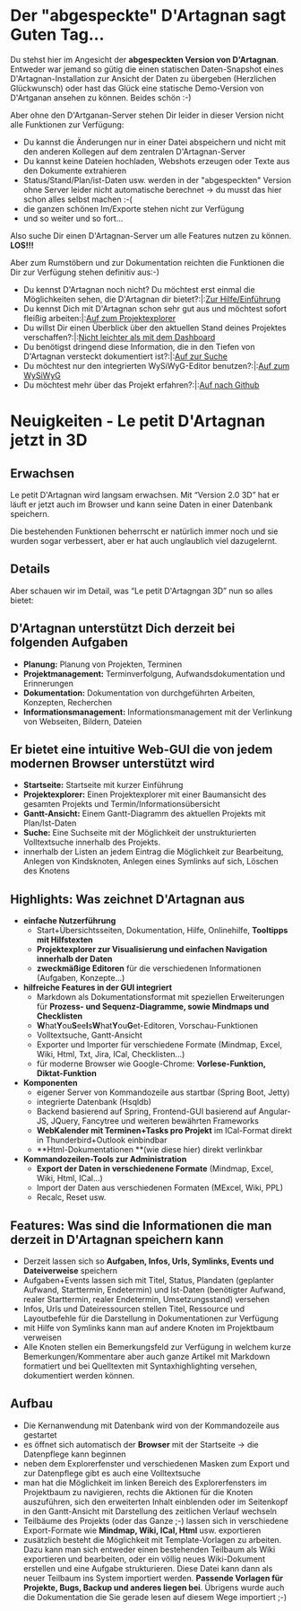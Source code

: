 <!---BOX jsh-md-background-info--->
# Der "abgespeckte" D'Artagnan sagt Guten Tag...
<!---CONTAINER links--->
Du stehst hier im Angesicht der **abgespeckten Version von D'Artagnan**. Entweder war jemand so gütig die einen statischen Daten-Snapshot eines D'Artagnan-Installation zur Ansicht der Daten zu übergeben (Herzlichen Glückwunsch) oder hast das Glück eine statische Demo-Version von D'Artganan ansehen zu können. Beides schön :-)

Aber ohne den D'Artganan-Server stehen Dir leider in dieser Version nicht alle Funktionen zur Verfügung:

- Du kannst die Änderungen nur in einer Datei abspeichern und nicht mit den anderen Kollegen auf dem zentralen D'Artagnan-Server
- Du kannst keine Dateien hochladen, Webshots erzeugen oder Texte aus den Dokumente extrahieren
- Status/Stand/Plan/ist-Daten usw. werden in der "abgespeckten" Version ohne Server leider nicht automatische berechnet -> du musst das hier schon alles selbst machen :-(
- die ganzen schönen Im/Exporte stehen nicht zur Verfügung
- und so weiter und so fort...


Also suche Dir einen D'Artagnan-Server um alle Features nutzen zu können. **LOS!!!**


Aber zum Rumstöbern und zur Dokumentation reichten die Funktionen die Dir zur Verfügung stehen definitiv aus:-)

<!---STYLE li ul splitter1 splitter2:jsh-md-list-horiz--->
<!---STYLE splitter2:jsh-md-text-big--->
- Du kennst D'Artagnan noch nicht? Du möchtest erst einmal die Möglichkeiten sehen, die D'Artagnan dir bietet?:|:[Zur Hilfe/Einführung](#/frontpage/SysHelp1)
- Du kennst Dich mit D'Artagnan schon sehr gut aus und möchtest sofort fleißig arbeiten:|:[Auf zum Projektexplorer](#/show/MasterplanMasternode1)
- Du willst Dir einen Überblick über den aktuellen Stand deines Projektes verschaffen?:|:[Nicht leichter als mit dem Dashboard](#/dashboard)
- Du benötigst dringend diese Information, die in den Tiefen von D'Artagnan versteckt dokumentiert ist?:|:[Auf zur Suche](#/search/)
- Du möchtest nur den integrierten WySiWyG-Editor benutzen?:|:[Auf zum WySiWyG](ymf-editorapp.html)
- Du möchtest mehr über das Projekt erfahren?:|:[Auf nach Github](https://github.com/das-praktische-schreinerlein/your-all-in-one/)

<!---/STYLE splitter2:jsh-md-text-big--->
<!---/STYLE li ul splitter1 splitter2:jsh-md-list-horiz--->
<!---/CONTAINER--->
<!---/BOX--->

<!---BOX --->
# Neuigkeiten - Le petit D'Artagnan jetzt in 3D

## Erwachsen

Le petit D'Artagnan wird langsam erwachsen. Mit “Version 2.0 3D” hat er läuft er jetzt auch im Browser und kann seine Daten in einer Datenbank speichern.

Die bestehenden Funktionen beherrscht er natürlich immer noch und sie wurden sogar verbessert, aber er hat auch unglaublich viel dazugelernt.

## Details

Aber schauen wir im Detail, was “Le petit D'Artagngan 3D” nun so alles bietet:

## D'Artagnan unterstützt Dich derzeit bei folgenden Aufgaben

- **Planung:** Planung von Projekten, Terminen
- **Projektmanagement:** Terminverfolgung, Aufwandsdokumentation und Erinnerungen
- **Dokumentation:** Dokumentation von durchgeführten Arbeiten, Konzepten, Recherchen
- **Informationsmanagement:** Informationsmanagement mit der Verlinkung von Webseiten, Bildern, Dateien

## Er bietet eine intuitive Web-GUI die von jedem modernen Browser unterstützt wird

- **Startseite:** Startseite mit kurzer Einführung
- **Projektexplorer:** Einen Projektexplorer mit einer Baumansicht des gesamten Projekts und Termin/Informationsübersicht
- **Gantt-Ansicht:** Einem Gantt-Diagramm des aktuellen Projekts mit Plan/Ist-Daten
- **Suche:** Eine Suchseite mit der Möglichkeit der unstrukturierten Volltextsuche innerhalb des Projekts.
- innerhalb der Listen an jedem Eintrag die Möglichkeit zur Bearbeitung, Anlegen von Kindsknoten, Anlegen eines Symlinks auf sich, Löschen des Knotens

## Highlights: Was zeichnet D'Artagnan aus

- **einfache Nutzerführung**
	- Start+Übersichtsseiten, Dokumentation, Hilfe, Onlinehilfe, **Tooltipps mit Hilfstexten**
	- **Projektexplorer zur Visualisierung und einfachen Navigation innerhalb der Daten**
	- **zweckmäßige Editoren** für die verschiedenen Informationen (Aufgaben, Konzepte...)
- **hilfreiche Features in der GUI integriert**
	- Markdown als Dokumentationsformat mit speziellen Erweiterungen für **Prozess- und Sequenz-Diagramme, sowie Mindmaps und Checklisten**
	- **W**hat**Y**ou**S**ee**I**s**W**hat**Y**ou**G**et-Editoren, Vorschau-Funktionen
	- Volltextsuche, Gantt-Ansicht
	- Exporter und Importer für verschiedene Formate (Mindmap, Excel, Wiki, Html, Txt, Jira, ICal, Checklisten...)
	- für moderne Browser wie Google-Chrome: **Vorlese-Funktion, Diktat-Funktion**
- **Komponenten**
	- eigener Server von Kommandozeile aus startbar (Spring Boot, Jetty)
	- integrierte Datenbank (Hsqldb)
	- Backend basierend auf Spring, Frontend-GUI basierend auf Angular-JS, JQuery, Fancytree und weiteren bewährten Frameworks
	- **WebKalender mit Terminen+Tasks pro Projekt** im ICal-Format direkt in Thunderbird+Outlook einbindbar
	- **Html-Dokumentationen **(wie diese hier) direkt verlinkbar
- **Kommandozeilen-Tools zur Administration**
	- **Export der Daten in verschiedenene Formate** (Mindmap, Excel, Wiki, Html, ICal...)
	- Import der Daten aus verschiedenen Formaten (MExcel, Wiki, PPL)
	- Recalc, Reset usw.

## Features: Was sind die Informationen die man derzeit in D'Artagnan speichern kann

- Derzeit lassen sich so **Aufgaben, Infos, Urls, Symlinks, Events und Dateiverweise** speichern
- Aufgaben+Events lassen sich mit Titel, Status, Plandaten (geplanter Aufwand, Starttermin, Endetermin) und Ist-Daten (benötigter Aufwand, realer Starttermin, realer Endetermin, Umsetzungsstand) versehen
- Infos, Urls und Dateiressourcen stellen Titel, Ressource und Layoutbefehle für die Darstellung in Dokumentationen zur Verfügung
- mit Hilfe von Symlinks kann man auf andere Knoten im Projektbaum verweisen
- Alle Knoten stellen ein Bemerkungsfeld zur Verfügung in welchem kurze Bemerkungen/Kommentare aber auch ganze Artikel mit Markdown formatiert und bei Quelltexten mit Syntaxhighlighting versehen, dokumentiert werden können.

## Aufbau

- Die Kernanwendung mit Datenbank wird von der Kommandozeile aus gestartet
- es öffnet sich automatisch der **Browser** mit der Startseite -> die Datenpflege kann beginnen
- neben dem Explorerfenster und verschiedenen Masken zum Export und zur Datenpflege gibt es auch eine Volltextsuche
- man hat die Möglichkeit im linken Bereich des Explorerfensters im Projektbaum zu navigieren, rechts die Aktionen für die Knoten auszuführen, sich den erweiterten Inhalt einblenden oder im Seitenkopf in den Gantt-Ansicht mit Darstellung des zeitlichen Verlauf wechseln
- Teilbäume des Projekts (oder das Ganze ;-) lassen sich in verschiedene Export-Formate wie **Mindmap, Wiki, ICal, Html** usw. exportieren
- zusätzlich besteht die Möglichkeit mit Template-Vorlagen zu arbeiten. Dazu kann man sich entweder einen bestehenden Teilbaum als Wiki exportieren und bearbeiten, oder ein völlig neues Wiki-Dokument erstellen und eine Aufgabe strukturieren. Diese Datei kann dann als neuer Teilbaum ins System importiert werden. **Passende Vorlagen für Projekte, Bugs, Backup und anderes liegen bei**. Übrigens wurde auch die Dokumentation die Sie gerade lesen auf diesem Wege importiert ;-)

<!---/BOX--->
